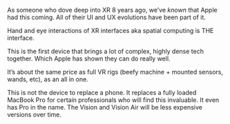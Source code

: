 As someone who dove deep into XR 8 years ago, we’ve _known_ that Apple had this coming. All of their UI and UX evolutions have been part of it. 

Hand and eye interactions of XR interfaces aka spatial computing is THE interface.

This is the first device that brings a lot of complex, highly dense tech together. Which Apple has shown they can do really well. 

It’s about the same price as full VR rigs (beefy machine + mounted sensors, wands, etc), as an all in one.

This is not the device to replace a phone. It replaces a fully loaded MacBook Pro for certain professionals who will find this invaluable. It even has Pro in the name. The Vision and Vision Air will be less expensive versions over time. 